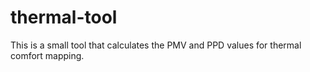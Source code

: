 # thermal-tool
This is a small tool that calculates the PMV and PPD values for thermal comfort mapping.
